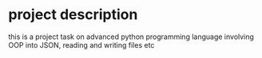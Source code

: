 # project description
this is a project task on advanced python programming language involving OOP into JSON, reading and writing files etc